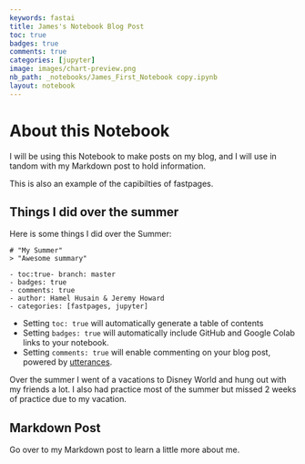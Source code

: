 ```yaml
---
keywords: fastai
title: James's Notebook Blog Post
toc: true 
badges: true
comments: true
categories: [jupyter]
image: images/chart-preview.png
nb_path: _notebooks/James_First_Notebook copy.ipynb
layout: notebook
---
```


<!--
#################################################
### THIS FILE WAS AUTOGENERATED! DO NOT EDIT! ###
#################################################
# file to edit: _notebooks/James_First_Notebook copy.ipynb
-->

<div class="container" id="notebook-container">
        
<div class="cell border-box-sizing text_cell rendered"><div class="inner_cell">
<div class="text_cell_render border-box-sizing rendered_html">
<h1 id="About-this-Notebook">About this Notebook<a class="anchor-link" href="#About-this-Notebook"> </a></h1><p>I will be using this Notebook to make posts on my blog, and I will use in tandom with my Markdown post to hold information.</p>
<p>This is also an example of the capibilties of fastpages.</p>

</div>
</div>
</div>
<div class="cell border-box-sizing text_cell rendered"><div class="inner_cell">
<div class="text_cell_render border-box-sizing rendered_html">
<h2 id="Things-I-did-over-the-summer">Things I did over the summer<a class="anchor-link" href="#Things-I-did-over-the-summer"> </a></h2><p>Here is some things I did over the Summer:</p>

<pre><code># "My Summer"
&gt; "Awesome summary"

- toc:true- branch: master
- badges: true
- comments: true
- author: Hamel Husain &amp; Jeremy Howard
- categories: [fastpages, jupyter]</code></pre>
<ul>
<li>Setting <code>toc: true</code> will automatically generate a table of contents</li>
<li>Setting <code>badges: true</code> will automatically include GitHub and Google Colab links to your notebook.</li>
<li>Setting <code>comments: true</code> will enable commenting on your blog post, powered by <a href="https://github.com/utterance/utterances">utterances</a>.</li>
</ul>
<p>Over the summer I went of a vacations to Disney World and hung out with my friends a lot. I also had practice most of the summer but missed 2 weeks of practice due to my vacation.</p>

</div>
</div>
</div>
<div class="cell border-box-sizing text_cell rendered"><div class="inner_cell">
<div class="text_cell_render border-box-sizing rendered_html">
<h2 id="Markdown-Post">Markdown Post<a class="anchor-link" href="#Markdown-Post"> </a></h2>
</div>
</div>
</div>
<div class="cell border-box-sizing text_cell rendered"><div class="inner_cell">
<div class="text_cell_render border-box-sizing rendered_html">
<p>Go over to my Markdown post to learn a little more about me.</p>

</div>
</div>
</div>
</div>
 

